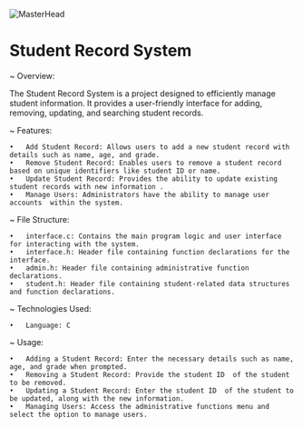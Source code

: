 ![MasterHead](https://img.freepik.com/free-vector/welcome-word-flat-cartoon-people-characters_81522-4207.jpg?t=st=1714678757~exp=1714682357~hmac=b212b81c8d795757e0591661e2ad1dbe05d19fd2a203a9b423506ef4c8146b63&w=1800)
# Student Record System

~ Overview:

The Student Record System is a project designed to efficiently manage student information. It provides a user-friendly interface for adding, removing, updating, and searching student records. 

~ Features:

	•	Add Student Record: Allows users to add a new student record with details such as name, age, and grade.
	•	Remove Student Record: Enables users to remove a student record based on unique identifiers like student ID or name.
	•	Update Student Record: Provides the ability to update existing student records with new information .
	•	Manage Users: Administrators have the ability to manage user accounts  within the system.

~ File Structure:

	•	interface.c: Contains the main program logic and user interface for interacting with the system.
	•	interface.h: Header file containing function declarations for the interface.
	•	admin.h: Header file containing administrative function declarations.
	•	student.h: Header file containing student-related data structures and function declarations.


~ Technologies Used:

	•	Language: C

~ Usage:

	•	Adding a Student Record: Enter the necessary details such as name, age, and grade when prompted.
	•	Removing a Student Record: Provide the student ID  of the student to be removed.
	•	Updating a Student Record: Enter the student ID  of the student to be updated, along with the new information.
	•	Managing Users: Access the administrative functions menu and select the option to manage users.
